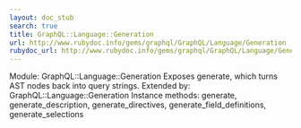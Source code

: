 ```yaml
---
layout: doc_stub
search: true
title: GraphQL::Language::Generation
url: http://www.rubydoc.info/gems/graphql/GraphQL/Language/Generation
rubydoc_url: http://www.rubydoc.info/gems/graphql/GraphQL/Language/Generation
---
```


Module: GraphQL::Language::Generation
Exposes generate, which turns AST nodes back into query strings. 
Extended by:
GraphQL::Language::Generation
Instance methods:
generate, generate_description, generate_directives,
generate_field_definitions, generate_selections

